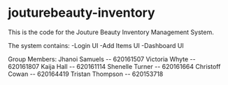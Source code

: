 # jouturebeauty-inventory

This is the code for the Jouture Beauty Inventory Management System.

The system contains: 
-Login UI
-Add Items UI
-Dashboard UI


Group Members:
Jhanoi Samuels -- 620161507
Victoria Whyte -- 620161807
Kaija Hall -- 620161114
Shenelle Turner -- 620161664
Christoff Cowan -- 620164419
Tristan Thompson -- 620153718
